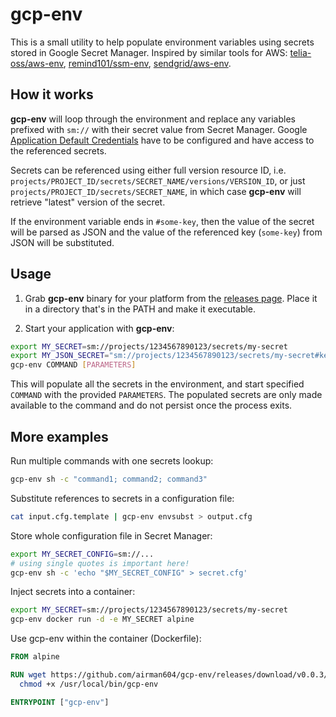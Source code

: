 # gcp-env

This is a small utility to help populate environment variables using secrets stored
in Google Secret Manager. Inspired by similar tools for AWS:
[telia-oss/aws-env](https://github.com/telia-oss/aws-env),
[remind101/ssm-env](https://github.com/remind101/ssm-env), 
[sendgrid/aws-env](https://github.com/sendgrid/aws-env).

## How it works

**gcp-env** will loop through the environment and replace any variables prefixed
with `sm://` with their secret value from Secret Manager. Google [Application
Default Credentials](https://cloud.google.com/docs/authentication/provide-credentials-adc)
have to be configured and have access to the referenced secrets.

Secrets can be referenced using either full version resource ID, i.e.
`projects/PROJECT_ID/secrets/SECRET_NAME/versions/VERSION_ID`, or just
`projects/PROJECT_ID/secrets/SECRET_NAME`, in which case **gcp-env** will retrieve
"latest" version of the secret.

If the environment variable ends in `#some-key`, then the value of the secret
will be parsed as JSON and the value of the referenced key (`some-key`) from JSON
will be substituted.

## Usage

1. Grab **gcp-env** binary for your platform from the
[releases page](https://github.com/airman604/gcp-env/releases). Place it in a
directory that's in the PATH and make it executable.

2. Start your application with **gcp-env**:

```bash
export MY_SECRET=sm://projects/1234567890123/secrets/my-secret
export MY_JSON_SECRET="sm://projects/1234567890123/secrets/my-secret#key"
gcp-env COMMAND [PARAMETERS]
```

This will populate all the secrets in the environment, and start specified
`COMMAND` with the provided `PARAMETERS`. The populated secrets are only made
available to the command and do not persist once the process exits.

## More examples

Run multiple commands with one secrets lookup:

```bash
gcp-env sh -c "command1; command2; command3"
```

Substitute references to secrets in a configuration file:

```bash
cat input.cfg.template | gcp-env envsubst > output.cfg
```

Store whole configuration file in Secret Manager:

```bash
export MY_SECRET_CONFIG=sm://...
# using single quotes is important here!
gcp-env sh -c 'echo "$MY_SECRET_CONFIG" > secret.cfg'
```


Inject secrets into a container:

```bash
export MY_SECRET=sm://projects/1234567890123/secrets/my-secret
gcp-env docker run -d -e MY_SECRET alpine
```

Use gcp-env within the container (Dockerfile):

```Dockerfile
FROM alpine

RUN wget https://github.com/airman604/gcp-env/releases/download/v0.0.3/gcp-env_0.0.3_linux_amd64 -O /usr/local/bin/gcp-env && \
  chmod +x /usr/local/bin/gcp-env

ENTRYPOINT ["gcp-env"]
```